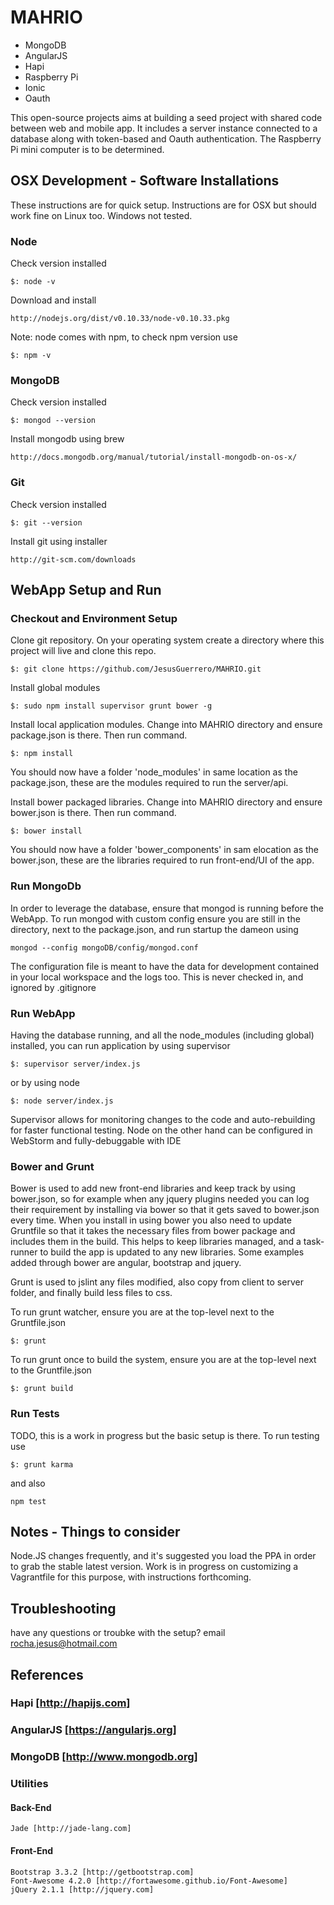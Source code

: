 # MAHRIO
  - MongoDB
  - AngularJS
  - Hapi
  - Raspberry Pi
  - Ionic
  - Oauth

This open-source projects aims at building a seed project with shared code between web and mobile app. It includes a server instance connected to a database along with token-based and Oauth authentication. The Raspberry Pi mini computer is to be determined.

## OSX Development - Software Installations
These instructions are for quick setup. Instructions are for OSX but should work fine on Linux too. Windows not tested.
### Node
Check version installed

    $: node -v

Download and install

    http://nodejs.org/dist/v0.10.33/node-v0.10.33.pkg

Note: node comes with npm, to check npm version use

    $: npm -v

### MongoDB
Check version installed

    $: mongod --version

Install mongodb using brew

    http://docs.mongodb.org/manual/tutorial/install-mongodb-on-os-x/

### Git
Check version installed

    $: git --version

Install git using installer

    http://git-scm.com/downloads

## WebApp Setup and Run
### Checkout and Environment Setup
Clone git repository. On your operating system create a directory where this project will live and clone this repo.

    $: git clone https://github.com/JesusGuerrero/MAHRIO.git

Install global modules

    $: sudo npm install supervisor grunt bower -g

Install local application modules. Change into MAHRIO directory and ensure package.json is there. Then run command.

    $: npm install

You should now have a folder 'node_modules' in same location as the package.json, these are the modules required to run the server/api.

Install bower packaged libraries. Change into MAHRIO directory and ensure bower.json is there. Then run command.

    $: bower install

You should now have a folder 'bower_components' in sam elocation as the bower.json, these are the libraries required to run front-end/UI of the app.

### Run MongoDb
In order to leverage the database, ensure that mongod is running before the WebApp. To run mongod with custom config
ensure you are still in the directory, next to the package.json, and run startup the dameon using

    mongod --config mongoDB/config/mongod.conf

The configuration file is meant to have the data for development contained in your local workspace and the logs too.
This is never checked in, and ignored by .gitignore

### Run WebApp
Having the database running, and all the node_modules (including global) installed, you can run application by
using supervisor

    $: supervisor server/index.js

or by using node

    $: node server/index.js

Supervisor allows for monitoring changes to the code and auto-rebuilding for faster functional testing. Node on the
other hand can be configured in WebStorm and fully-debuggable with IDE

### Bower and Grunt
Bower is used to add new front-end libraries and keep track by using bower.json, so for example when any jquery plugins
needed you can log their requirement by installing via bower so that it gets saved to bower.json every time. When you
install in using bower you also need to update Gruntfile so that it takes the necessary files from bower package and
includes them in the build. This helps to keep libraries managed, and a task-runner to build the app is updated to any
new libraries. Some examples added through bower are angular, bootstrap and jquery.

Grunt is used to jslint any files modified, also copy from client to server folder, and finally build less files to css.

To run grunt watcher, ensure you are at the top-level next to the Gruntfile.json

    $: grunt

To run grunt once to build the system, ensure you are at the top-level next to the Gruntfile.json

    $: grunt build

### Run Tests
TODO, this is a work in progress but the basic setup is there. To run testing use

    $: grunt karma

and also

    npm test
## Notes - Things to consider

Node.JS changes frequently, and it's suggested you load the PPA in order to grab the stable latest version.  Work is in progress on customizing a Vagrantfile for this purpose, with instructions forthcoming.

## Troubleshooting
have any questions or troubke with the setup? email rocha.jesus@hotmail.com

## References
### Hapi [http://hapijs.com]
### AngularJS [https://angularjs.org]
### MongoDB [http://www.mongodb.org]

### Utilities
#### Back-End

    Jade [http://jade-lang.com]

#### Front-End

    Bootstrap 3.3.2 [http://getbootstrap.com]
    Font-Awesome 4.2.0 [http://fortawesome.github.io/Font-Awesome]
    jQuery 2.1.1 [http://jquery.com]
